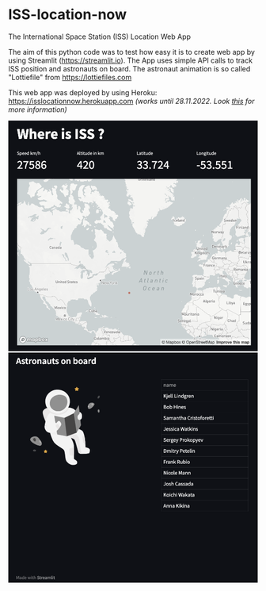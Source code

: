 # ISS-location-now
The International Space Station (ISS) Location Web App

The aim of this python code was to test how easy it is to create web app by using Streamlit (https://streamlit.io). The App uses simple API calls to track ISS position and astronauts on board. The astronaut animation is so called "Lottiefile" from https://lottiefiles.com

This web app was deployed by using Heroku: https://isslocationnow.herokuapp.com *(works until 28.11.2022. Look [this](https://help.heroku.com/RSBRUH58/removal-of-heroku-free-product-plans-faq) for more information)* 

<img src="/images/10.10.2022 screen1.png" width="600">
<img src="/images/10.10.2022 screen2.png" width="600">
